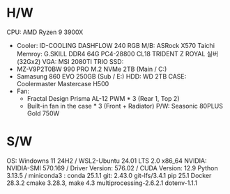 <!-- configs/eviroment_settings.md -->

# H/W
CPU: AMD Ryzen 9 3900X
- Cooler: ID-COOLING DASHFLOW 240 RGB
M/B: ASRock X570 Taichi
Memroy: G.SKILL DDR4 64G PC4-28800 CL18 TRIDENT Z ROYAL 실버 (32Gx2)
VGA: MSI 2080TI TRIO
SSD: 
- MZ-V9P2T0BW 990 PRO M.2 NVMe 2TB (Main / C:)
- Samasung 860 EVO 250GB (Sub / E:)
HDD: WD 2TB
CASE: Coolermaster Mastercase H500
- Fan: 
	- Fractal Design Prisma AL-12 PWM * 3 (Rear 1, Top 2)
	- Built-in fan in the case * 3 (Front + Radiator)
P/W: Seasonic 80PLUS Gold 750W

# S/W
OS: Windowns 11 24H2 / WSL2-Ubuntu 24.01 LTS 2.0 x86_64
NVIDIA: NVIDIA-SMI 570.169 / Driver Version: 576.02 / CUDA Version: 12.9
Python 3.13.5 / miniconda3 : conda 25.1.1
git: 2.43.0
git-lfs/3.4.1
pip 25.1
Docker 28.3.2 
cmake 3.28.3, make 4.3
multiprocessing-2.6.2.1
dotenv-1.1.1